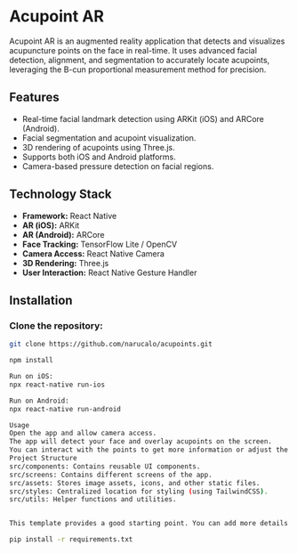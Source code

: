 # Acupoint AR

Acupoint AR is an augmented reality application that detects and visualizes acupuncture points on the face in real-time. It uses advanced facial detection, alignment, and segmentation to accurately locate acupoints, leveraging the B-cun proportional measurement method for precision.

## Features

- Real-time facial landmark detection using ARKit (iOS) and ARCore (Android).
- Facial segmentation and acupoint visualization.
- 3D rendering of acupoints using Three.js.
- Supports both iOS and Android platforms.
- Camera-based pressure detection on facial regions.

## Technology Stack

- **Framework:** React Native
- **AR (iOS):** ARKit
- **AR (Android):** ARCore
- **Face Tracking:** TensorFlow Lite / OpenCV
- **Camera Access:** React Native Camera
- **3D Rendering:** Three.js
- **User Interaction:** React Native Gesture Handler

## Installation

### Clone the repository:

```bash
git clone https://github.com/narucalo/acupoints.git

npm install

Run on iOS:
npx react-native run-ios

Run on Android:
npx react-native run-android

Usage
Open the app and allow camera access.
The app will detect your face and overlay acupoints on the screen.
You can interact with the points to get more information or adjust the display.
Project Structure
src/components: Contains reusable UI components.
src/screens: Contains different screens of the app.
src/assets: Stores image assets, icons, and other static files.
src/styles: Centralized location for styling (using TailwindCSS).
src/utils: Helper functions and utilities.


This template provides a good starting point. You can add more details specific to your project as needed!

pip install -r requirements.txt
